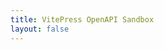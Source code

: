 ```yaml
---
title: VitePress OpenAPI Sandbox
layout: false
---
```


<script setup lang="ts">
import Sandbox from '/.vitepress/theme/components/sandbox/Sandbox.vue'
</script>

<Sandbox />

